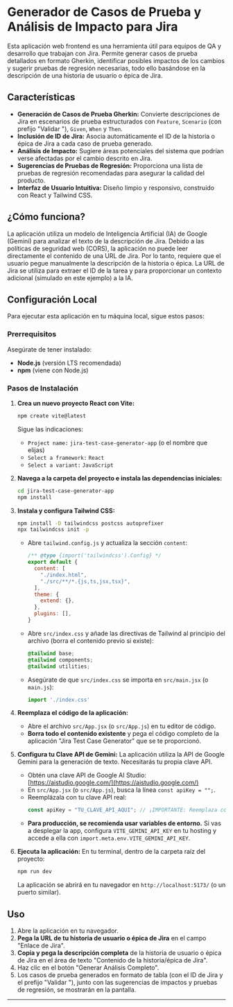 # Generador de Casos de Prueba y Análisis de Impacto para Jira

Esta aplicación web frontend es una herramienta útil para equipos de QA y desarrollo que trabajan con Jira. Permite generar casos de prueba detallados en formato Gherkin, identificar posibles impactos de los cambios y sugerir pruebas de regresión necesarias, todo ello basándose en la descripción de una historia de usuario o épica de Jira.

## Características

* **Generación de Casos de Prueba Gherkin:** Convierte descripciones de Jira en escenarios de prueba estructurados con `Feature`, `Scenario` (con prefijo "Validar "), `Given`, `When` y `Then`.
* **Inclusión de ID de Jira:** Asocia automáticamente el ID de la historia o épica de Jira a cada caso de prueba generado.
* **Análisis de Impacto:** Sugiere áreas potenciales del sistema que podrían verse afectadas por el cambio descrito en Jira.
* **Sugerencias de Pruebas de Regresión:** Proporciona una lista de pruebas de regresión recomendadas para asegurar la calidad del producto.
* **Interfaz de Usuario Intuitiva:** Diseño limpio y responsivo, construido con React y Tailwind CSS.

## ¿Cómo funciona?

La aplicación utiliza un modelo de Inteligencia Artificial (IA) de Google (Gemini) para analizar el texto de la descripción de Jira. Debido a las políticas de seguridad web (CORS), la aplicación no puede leer directamente el contenido de una URL de Jira. Por lo tanto, requiere que el usuario pegue manualmente la descripción de la historia o épica. La URL de Jira se utiliza para extraer el ID de la tarea y para proporcionar un contexto adicional (simulado en este ejemplo) a la IA.

## Configuración Local

Para ejecutar esta aplicación en tu máquina local, sigue estos pasos:

### Prerrequisitos

Asegúrate de tener instalado:
* **Node.js** (versión LTS recomendada)
* **npm** (viene con Node.js)

### Pasos de Instalación

1.  **Crea un nuevo proyecto React con Vite:**
    ```bash
    npm create vite@latest
    ```
    Sigue las indicaciones:
    * `Project name:` `jira-test-case-generator-app` (o el nombre que elijas)
    * `Select a framework:` `React`
    * `Select a variant:` `JavaScript`

2.  **Navega a la carpeta del proyecto e instala las dependencias iniciales:**
    ```bash
    cd jira-test-case-generator-app
    npm install
    ```

3.  **Instala y configura Tailwind CSS:**
    ```bash
    npm install -D tailwindcss postcss autoprefixer
    npx tailwindcss init -p
    ```
    * Abre `tailwind.config.js` y actualiza la sección `content`:
        ```javascript
        /** @type {import('tailwindcss').Config} */
        export default {
          content: [
            "./index.html",
            "./src/**/*.{js,ts,jsx,tsx}",
          ],
          theme: {
            extend: {},
          },
          plugins: [],
        }
        ```
    * Abre `src/index.css` y añade las directivas de Tailwind al principio del archivo (borra el contenido previo si existe):
        ```css
        @tailwind base;
        @tailwind components;
        @tailwind utilities;
        ```
    * Asegúrate de que `src/index.css` se importa en `src/main.jsx` (o `main.js`):
        ```javascript
        import './index.css'
        ```

4.  **Reemplaza el código de la aplicación:**
    * Abre el archivo `src/App.jsx` (o `src/App.js`) en tu editor de código.
    * **Borra todo el contenido existente** y pega el código completo de la aplicación "Jira Test Case Generator" que se te proporcionó.

5.  **Configura tu Clave API de Gemini:**
    La aplicación utiliza la API de Google Gemini para la generación de texto. Necesitarás tu propia clave API.
    * Obtén una clave API de Google AI Studio: [https://aistudio.google.com/](https://aistudio.google.com/)
    * En `src/App.jsx` (o `src/App.js`), busca la línea `const apiKey = "";`.
    * Reemplázala con tu clave API real:
        ```javascript
        const apiKey = "TU_CLAVE_API_AQUI"; // ¡IMPORTANTE: Reemplaza con tu clave real!
        ```
    * **Para producción, se recomienda usar variables de entorno.** Si vas a desplegar la app, configura `VITE_GEMINI_API_KEY` en tu hosting y accede a ella con `import.meta.env.VITE_GEMINI_API_KEY`.

6.  **Ejecuta la aplicación:**
    En tu terminal, dentro de la carpeta raíz del proyecto:
    ```bash
    npm run dev
    ```
    La aplicación se abrirá en tu navegador en `http://localhost:5173/` (o un puerto similar).

## Uso

1.  Abre la aplicación en tu navegador.
2.  **Pega la URL de tu historia de usuario o épica de Jira** en el campo "Enlace de Jira".
3.  **Copia y pega la descripción completa** de la historia de usuario o épica de Jira en el área de texto "Contenido de la historia/épica de Jira".
4.  Haz clic en el botón "Generar Análisis Completo".
5.  Los casos de prueba generados en formato de tabla (con el ID de Jira y el prefijo "Validar "), junto con las sugerencias de impactos y pruebas de regresión, se mostrarán en la pantalla.

---
